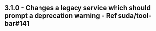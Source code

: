 ## 3.1.0 - Changes a legacy service which should prompt a deprecation warning - Ref suda/tool-bar#141
